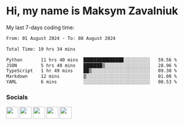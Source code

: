 Hi, my name is Maksym Zavalniuk
========================================================================================================================================

My last 7-days coding time:
<!--START_SECTION:waka-->

```txt
From: 01 August 2024 - To: 08 August 2024

Total Time: 19 hrs 34 mins

Python       11 hrs 40 mins  ███████████████░░░░░░░░░░   59.56 %
JSON         5 hrs 40 mins   ███████▒░░░░░░░░░░░░░░░░░   28.96 %
TypeScript   1 hr 49 mins    ██▒░░░░░░░░░░░░░░░░░░░░░░   09.30 %
Markdown     12 mins         ▒░░░░░░░░░░░░░░░░░░░░░░░░   01.08 %
YAML         6 mins          ░░░░░░░░░░░░░░░░░░░░░░░░░   00.53 %
```

<!--END_SECTION:waka-->


### Socials

<p align="left"> <a href="https://www.dev.to/mezgoodle" target="_blank" rel="noreferrer"><img src="https://raw.githubusercontent.com/danielcranney/readme-generator/main/public/icons/socials/devdotto.svg" width="32" height="32" /></a> <a href="https://discord.com/users/mezgoodle" target="_blank" rel="noreferrer"><img src="https://raw.githubusercontent.com/danielcranney/readme-generator/main/public/icons/socials/discord.svg" width="32" height="32" /></a> <a href="https://www.github.com/mezgoodle" target="_blank" rel="noreferrer"><img src="https://raw.githubusercontent.com/danielcranney/readme-generator/main/public/icons/socials/github.svg" width="32" height="32" /></a> <a href="http://www.instagram.com/sylvenis" target="_blank" rel="noreferrer"><img src="https://raw.githubusercontent.com/danielcranney/readme-generator/main/public/icons/socials/instagram.svg" width="32" height="32" /></a> <a href="https://www.linkedin.com/in/maksym-zavalniuk-ba4a72193" target="_blank" rel="noreferrer"><img src="https://raw.githubusercontent.com/danielcranney/readme-generator/main/public/icons/socials/linkedin.svg" width="32" height="32" /></a></p>
